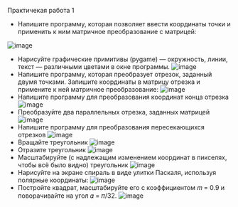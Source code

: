 Практичекая работа 1
* Напишите программу, которая позволяет ввести координаты точки и применить к ним матричное преобразование с матрицей:
  
![image](https://github.com/user-attachments/assets/104ae741-6472-4dea-9f6c-9aa8302f4b6f)
* Нарисуйте графические примитивы (pygame) — окружность, линии, текст — различными цветами в окне программы.
![image](https://github.com/user-attachments/assets/5a8bfd0b-510f-468b-aacb-ea10393431bd)
* Напишите программу, которая преобразует отрезок, заданный двумя точками. Запишите координаты в матрицу
отрезка и примените к ней матричное преобразование:
![image](https://github.com/user-attachments/assets/fdee59c0-68a6-41b0-836b-31064be03b59)
* Напишите программу для преобразования координат конца отрезка
![image](https://github.com/user-attachments/assets/da0d834c-40f4-4cdb-b840-64dab71cf939)
* Преобразуйте два параллельных отрезка, заданных матрицей
![image](https://github.com/user-attachments/assets/5bc76526-007e-4fe6-8cf2-60cfe8f30c7b)
* Напишите программу для преобразования пересекающихся отрезков
![image](https://github.com/user-attachments/assets/c797afb3-318d-4e70-bdd2-0b7f26c87e00)
* Вращайте треугольник
  ![image](https://github.com/user-attachments/assets/de5203c6-7d30-4588-bf94-663633a3993e)
* Отразите треугольник
![image](https://github.com/user-attachments/assets/571742da-a910-454f-a8c4-3edb1534b431)
* Масштабируйте (с надлежащим изменением координат в пикселях, чтобы всё было видно) треугольник
![image](https://github.com/user-attachments/assets/d811cfc7-9bca-455e-aec8-4447ffbd9fea)
*  Нарисуйте на экране спираль в виде улитки Паскаля, используя полярные координаты:
![image](https://github.com/user-attachments/assets/9c8dc6e3-ce6e-4591-ab0f-e90d36fc3c4e)
* Постройте квадрат, масштабируйте его с коэффициентом 𝑚 = 0.9 и поворачивайте на угол 𝛼 = 𝜋/32.
![image](https://github.com/user-attachments/assets/6be71507-a389-4f0f-b8ec-dae49b7315f6)
 

